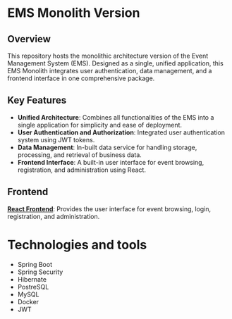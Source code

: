 # EMS Monolith Version

## Overview

This repository hosts the monolithic architecture version of the Event Management System (EMS). Designed as a single, unified application, this EMS Monolith integrates user authentication, data management, and a frontend interface in one comprehensive package. 

## Key Features

- **Unified Architecture**: Combines all functionalities of the EMS into a single application for simplicity and ease of deployment.
- **User Authentication and Authorization**: Integrated user authentication system using JWT tokens.
- **Data Management**: In-built data service for handling storage, processing, and retrieval of business data.
- **Frontend Interface**: A built-in user interface for event browsing, registration, and administration using React.

## Frontend

[**React Frontend**](https://github.com/kanakx/ems-react.git): Provides the user interface for event browsing, login, registration, and administration.

# Technologies and tools

- Spring Boot
- Spring Security
- Hibernate
- PostreSQL
- MySQL
- Docker
- JWT
